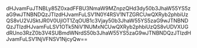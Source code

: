 dHJvamFuJTNBLy85Z0xadFFBU3NmaW9MZnpzQHd3dy50b3JhaW55YS5zaG9wJTNBNDQzJTIzdHJvamFuLSV1N0Y4RSV1NTZGRCUwQXRyb2phbiUzQS8vU2VJSktJR0V0UjlOT1ZqOUB1c3Vjay50b3JhaW55YS5zaG9wJTNBNDQzJTIzdHJvamFuLSV1OTk5NiV1NUMxNCUwQXRyb2phbiUzQS8vUDVXUGdRUno3RzZ0b3V4SUBmdWNrdS50b3JhaW55YS5zaG9wJTNBNDQzJTIzdHJvamFuLSV1NjVFNSV1NjcyQw==
